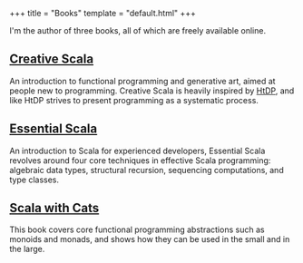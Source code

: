 +++
title = "Books"
template = "default.html"
+++

I'm the author of three books, all of which are freely available online.

## [Creative Scala](https://creativescala.org)

An introduction to functional programming and generative art, aimed at people new to programming. Creative Scala is heavily inspired by <a href="https://htdp.org/">HtDP</a>, and like HtDP strives to present programming as a systematic process.


## [Essential Scala](https://underscore.io/books/essential-scala)

An introduction to Scala for experienced developers, Essential Scala revolves around four core techniques in effective Scala programming: algebraic data types, structural recursion, sequencing computations, and type classes.


## [Scala with Cats](https://scalawithcats.com)

This book covers core functional programming abstractions such as monoids and monads, and shows how they can be used in the small and in the large.
